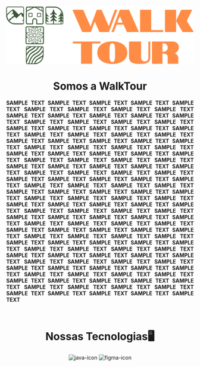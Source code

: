 <p align="center">
  <img ![WalkTour] src="https://github.com/WalkTourDJKL/.github/blob/main/profile/logo.png" width="2500">
  <h1 align="center">Somos a WalkTour</h1>
</p>

<p align="justify" >
  <strong>
    SAMPLE TEXT SAMPLE TEXT SAMPLE TEXT SAMPLE TEXT SAMPLE TEXT SAMPLE TEXT SAMPLE TEXT SAMPLE TEXT SAMPLE TEXT SAMPLE TEXT SAMPLE TEXT SAMPLE TEXT SAMPLE TEXT SAMPLE TEXT SAMPLE TEXT SAMPLE TEXT SAMPLE TEXT SAMPLE TEXT SAMPLE TEXT SAMPLE TEXT SAMPLE TEXT SAMPLE TEXT SAMPLE TEXT SAMPLE TEXT SAMPLE TEXT SAMPLE TEXT SAMPLE TEXT SAMPLE TEXT SAMPLE TEXT SAMPLE TEXT SAMPLE TEXT SAMPLE TEXT SAMPLE TEXT SAMPLE TEXT SAMPLE TEXT SAMPLE TEXT SAMPLE TEXT SAMPLE TEXT SAMPLE TEXT SAMPLE TEXT SAMPLE TEXT SAMPLE TEXT SAMPLE TEXT SAMPLE TEXT SAMPLE TEXT SAMPLE TEXT SAMPLE TEXT SAMPLE TEXT SAMPLE TEXT SAMPLE TEXT SAMPLE TEXT SAMPLE TEXT SAMPLE TEXT SAMPLE TEXT SAMPLE TEXT SAMPLE TEXT SAMPLE TEXT SAMPLE TEXT SAMPLE TEXT SAMPLE TEXT SAMPLE TEXT SAMPLE TEXT SAMPLE TEXT SAMPLE TEXT SAMPLE TEXT SAMPLE TEXT SAMPLE TEXT SAMPLE TEXT SAMPLE TEXT SAMPLE TEXT SAMPLE TEXT SAMPLE TEXT SAMPLE TEXT SAMPLE TEXT SAMPLE TEXT SAMPLE TEXT SAMPLE TEXT SAMPLE TEXT SAMPLE TEXT SAMPLE TEXT SAMPLE TEXT SAMPLE TEXT SAMPLE TEXT SAMPLE TEXT SAMPLE TEXT SAMPLE TEXT SAMPLE TEXT SAMPLE TEXT SAMPLE TEXT SAMPLE TEXT SAMPLE TEXT SAMPLE TEXT SAMPLE TEXT SAMPLE TEXT SAMPLE TEXT SAMPLE TEXT SAMPLE TEXT SAMPLE TEXT SAMPLE TEXT SAMPLE TEXT SAMPLE TEXT SAMPLE TEXT SAMPLE TEXT SAMPLE TEXT SAMPLE TEXT SAMPLE TEXT SAMPLE TEXT SAMPLE TEXT SAMPLE TEXT SAMPLE TEXT SAMPLE TEXT SAMPLE TEXT SAMPLE TEXT SAMPLE TEXT SAMPLE TEXT SAMPLE TEXT SAMPLE TEXT SAMPLE TEXT SAMPLE TEXT SAMPLE TEXT SAMPLE TEXT SAMPLE TEXT SAMPLE TEXT SAMPLE TEXT SAMPLE TEXT SAMPLE TEXT SAMPLE TEXT SAMPLE TEXT SAMPLE TEXT SAMPLE TEXT SAMPLE TEXT SAMPLE TEXT SAMPLE TEXT SAMPLE TEXT SAMPLE TEXT SAMPLE TEXT SAMPLE TEXT SAMPLE TEXT SAMPLE TEXT SAMPLE TEXT
  </strong>
</p>

<div  align="center"> 
  <div style="display: inline_block"><br>
    <h1 align="center">Nossas Tecnologias🖥</h1>
    <img align="center" height="30" width="40" alt="java-icon" src="https://cdn.jsdelivr.net/gh/devicons/devicon/icons/java/java-original.svg"/>
    <img align="center" height="30" width="40" alt="figma-icon" src="https://cdn.jsdelivr.net/gh/devicons/devicon/icons/figma/figma-original.svg" />
  </div>
</div>
<br>
